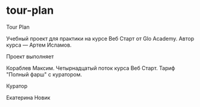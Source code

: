 # tour-plan

Tour Plan

Учебный проект для практики на курсе Веб Старт от Glo Academy. Автор курса — Артем Исламов.

Проект выполняет

Кораблев Максим. Четырнадцатый поток курса Веб Старт. Тариф "Полный фарш" с куратором.

Куратор

Екатерина Новик
